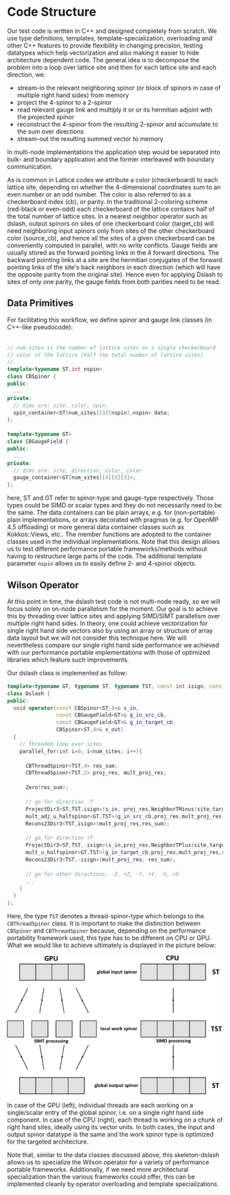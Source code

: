 # Code Structure

Our test code is written in C++ and designed completely from scratch. We use type definitions, templates, template-specialization, overloading and other C++ features to provide flexibility in changing precision, testing datatypes which help vectorization and also making it easier to hide architecture dependent code. The general idea is to decompose the problem into a loop over lattice site and then for each lattice site and each direction, we:

* stream-in the relevant neighboring spinor (or block of spinors in case of multiple right hand sides) from memory
* project the 4-spinor to a 2-spinor
* read relevant gauge link and multiply it or or its hermitian adjoint with the projected spinor 
* reconstruct the 4-spinor from the resulting 2-spinor and accumulate to the sum over directions
* stream-out the resulting summed vector to memory

In multi-node implementations the application step would be separated into bulk- and boundary application and the former interleaved with boundary communication.

As is common in Lattice codes we attribute a color (checkerboard) to each lattice site, depending on whether
the 4-dimensional coordinates sum to an even number or an odd number. The color is also referred to as a checkerboard
index (cb), or parity. In the traditional 2-coloring scheme (red-black or even-odd) each checkerboard of the lattice 
contains half of the total number of lattice sites. In a nearest neighbor operator such as dslash, output spinors on sites of one
checkerboard color (target_cb) will need neighboring input spinors only from sites of the other checkerboard color (source_cb),
and hence all the sites of a given checkerboard can be conveniently computed in parallel, with no write conflicts.
Gauge fields are usually stored as the forward pointing links in the 4 forward directions. The backward pointing links at a site
are the hermitian conjugates of the forward pointing links of the site's back neighbors in each direction (which will have the
opposite parity from the original site). Hence even for applying Dslash to sites of only one parity, the gauge fields from both
parities need to be read.



## Data Primitives
For facilitating this workflow, we define spinor and gauge link classes (in C++-like pseudocode):

```C++

// num_sites is the number of lattice sites on a single checkerboard
// color of the lattice (half the total number of lattice sites)
//
template<typename ST,int nspin> 
class CBSpinor {
public: 
  ...
private:
  // dims are: site, color, spin. 
  spin_container<ST[num_sites][3][nspin],nspin> data;
};

template<typename GT> 
class CBGaugeField {
public:
  ...
private:
  // dims are: site, direction, color, color
  gauge_container<GT[num_sites][4][3][3]>;
};
```

here, ST and GT refer to spinor-type and gauge-type respectively. Those types could be SIMD or scalar types and they do not necessarily need to be the same. The data containers can be plain arrays, e.g. for (non-portable) plain implementations, or arrays decorated with pragmas (e.g. for OpenMP 4.5 offloading) or more general data container classes such as Kokkos::Views, etc.. The member functions are adopted to the container classes used in the individual implementations. Note that this design allows us to test different performance portable frameworks/methods without having to restructure large parts of the code. The additional template parameter ```nspin``` allows us to easily define 2- and 4-spinor objects. 


## Wilson Operator

At this point in time, the dslash test code is not multi-node ready, so we will focus solely on on-node parallelism for the moment. Our goal is to achieve this by threading over lattice sites and applying SIMD/SIMT parallelism over multiple right hand sides. In theory, one could achieve vectorization for single right hand side vectors also by using an array or structure of array data layout but we will not consider this technique here. We will nevertheless compare our single right hand side performance we achieved with our performance portable implementations with those of optimized libraries which feature such improvements.

Our dslash class is implemented as follow:

```C++
template<typename GT, typename ST, typename TST, const int isign, const int target_cb>>
class Dslash {
public:
  void operator(const CBSpinor<ST,4>& s_in,
                const CBGaugeField<GT>& g_in_src_cb,
                const CBGaugeField<GT>& g_in_target_cb,
                CBSpinor<ST,4>& s_out)
  {
    // Threaded loop over sites
    parallel_for(int i=0; i<num_sites; i++){

      CBThreadSpinor<TST,4> res_sum;
      CBThreadSpinor<TST,2> proj_res, mult_proj_res;

      Zero(res_sum);

      // go for direction -T
      ProjectDir3<ST,TST,isign>(s_in, proj_res,NeighborTMinus(site,target_cb));
      mult_adj_u_halfspinor<GT,TST>(g_in_src_cb,proj_res,mult_proj_res,NeighborTMinus(site,target_cb),3);
      Recons23Dir3<TST,isign>(mult_proj_res,res_sum);
            
      // go for direction +T
      ProjectDir3<ST,TST,-isign>(s_in,proj_res,NeighborTPlus(site,target_cb));
      mult_u_halfspinor<GT,TST>(g_in_target_cb,proj_res,mult_proj_res,site,NeighborTPlus(site,target_cb),3);
      Recons23Dir3<TST,-isign>(mult_proj_res, res_sum);

      // go for other directions: -Z, +Z, -Y, +Y, -X, +X
      ...
    }
  }
};
```


Here, the type ```TST``` denotes a thread-spinor-type which belongs to the ```CBThreadSpinor``` class. It is important to make the distinction between ```CBSpinor``` and ```CBThreadSpinor``` because, depending on the performance portability framework used, this type has to be different on CPU or GPU. What we would like to achieve ultimately is displayed in the picture below:

![Vectorization on GPU and CPU](images/gpu_vs_cpu_vec.png)

In case of the GPU (left), individual threads are each working on a single/scalar entry of the global spinor, i.e. on a single right hand side component. In case of the CPU (right), each thread is working on a chunk of right hand sites, ideally using its vector units. In both cases, the input and output spinor datatype is the same and the work spinor type is optimized for the targeted architecture. 

Note that, similar to the data classes discussed above, this skeleton-dslash allows us to specialize the Wilson operator for a variety of performance portable frameworks. Additionally, if we need more architectural specialization than the various frameworks could offer, this can be implemented cleanly by operator overloading and template specializations.